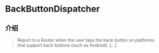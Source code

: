 # BackButtonDispatcher

## 介绍

> Report to a Router when the user taps the back button on platforms that support back buttons (such as Android). [...]
